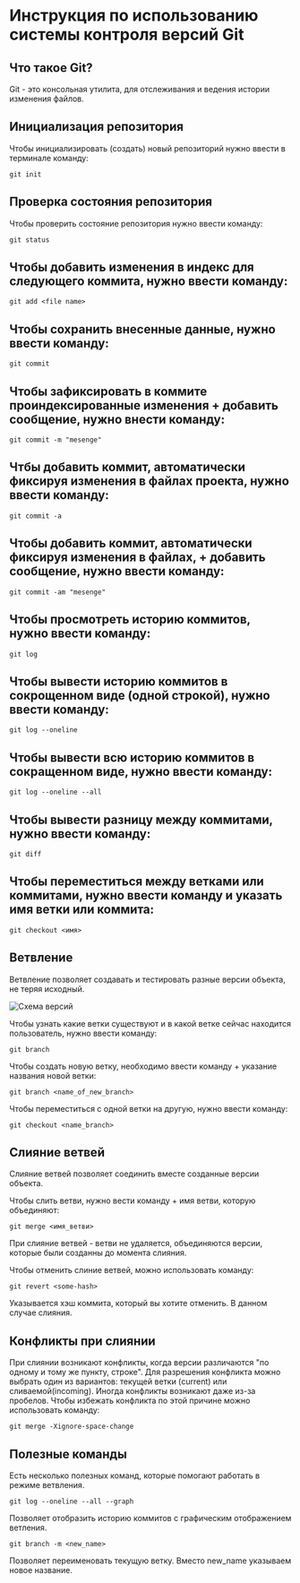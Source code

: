# **Инструкция по использованию системы контроля версий Git**

## Что такое Git?

Git - это консольная утилита, для отслеживания и ведения истории изменения файлов.

## Инициализация репозитория 

Чтобы инициализировать (создать) новый репозиторий нужно ввести в терминале команду:

    git init
## Проверка состояния репозитория

Чтобы проверить состояние репозитория нужно ввести команду:

    git status

  ## Чтобы добавить изменения в индекс для следующего коммита, нужно ввести команду:

    git add <file name>    
    
## Чтобы сохранить внесенные данные, нужно ввести команду:

    git commit

## Чтобы зафиксировать в коммите проиндексированные изменения + добавить сообщение, нужно внести команду:

    git commit -m "mesenge"

## Чтбы добавить коммит, автоматически фиксируя изменения в файлах проекта, нужно ввести команду:

    git commit -a

 ## Чтобы добавить коммит, автоматически фиксируя изменения в файлах, + добавить сообщение, нужно ввести команду:

    git commit -am "mesenge"

## Чтобы просмотреть историю коммитов, нужно ввести команду:

    git log  
    
## Чтобы вывести историю коммитов в сокрощенном виде (одной строкой), нужно ввести команду:

    git log --oneline

## Чтобы вывести всю историю коммитов в сокращенном виде, нужно ввести команду:

    git log --oneline --all

## Чтобы вывести разницу между коммитами, нужно ввести команду:

    git diff

## Чтобы переместиться между ветками или коммитами, нужно ввести команду и указать имя ветки или коммита:

    git checkout <имя>

## Ветвление

Ветвление позволяет создавать и тестировать разные версии объекта, не теряя исходный. 

![Схема версий](slide.jpg)

Чтобы узнать какие ветки существуют и в какой ветке сейчас находится пользователь, нужно ввести команду:

    git branch

Чтобы создать новую ветку, необходимо ввести команду + указание названия новой ветки:

    git branch <name_of_new_branch>

Чтобы переместиться с одной ветки на другую, нужно ввести команду:

    git checkout <name_branch>
    
## Cлияние ветвей

Слияние ветвей позволяет соединить вместе созданные версии объекта.

Чтобы слить ветви, нужно вести команду + имя ветви, которую объединяют:

    git merge <имя_ветви>

При слияние ветвей - ветви не удаляется, объединяются версии, которые были созданны до момента слияния.

Чтобы отменить слиние ветвей, можно использовать команду:

    git revert <some-hash>

Указывается хэш коммита, который вы хотите отменить. В данном случае слияния.
## Конфликты при слиянии

При слиянии возникают конфликты, когда версии различаются "по одному и тому же пункту, строке". Для разрешения конфликта можно выбрать один из вариантов: текущей ветки (current) или сливаемой(incoming).
Иногда конфликты возникают даже из-за пробелов. Чтобы избежать конфликта по этой причине можно использовать команду:

    git merge -Xignore-space-change 
    

## Полезные команды

Есть несколько полезных команд, которые помогают работать в режиме ветвления.

    git log --oneline --all --graph

Позволяет отобразить историю коммитов с графическим отображением ветления.

    git branch -m <new_name>

Позволяет переименовать текущую ветку. Вместо new_name указываем новое название.
